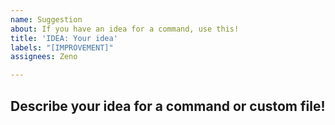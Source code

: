 ```yaml
---
name: Suggestion
about: If you have an idea for a command, use this!
title: 'IDEA: Your idea'
labels: "[IMPROVEMENT]"
assignees: Zeno

---
```


## Describe your idea for a command or custom file!

